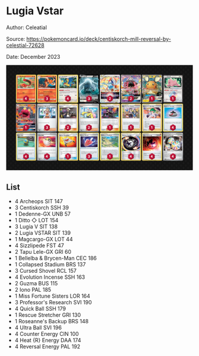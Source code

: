 # Lugia Vstar

Author: Celeatial

Source: <https://pokemoncard.io/deck/centiskorch-mill-reversal-by-celestial-72628>

Date: December 2023

![decklist](../../images/PAR/Lugia%20Vstar/3-%20Lugia%20Vstar.png)

## List

* 4 Archeops SIT 147
* 3 Centiskorch SSH 39
* 1 Dedenne-GX UNB 57
* 1 Ditto ◇ LOT 154
* 3 Lugia V SIT 138
* 2 Lugia VSTAR SIT 139
* 1 Magcargo-GX LOT 44
* 4 Sizzlipede FST 47
* 2 Tapu Lele-GX GRI 60
* 1 Bellelba & Brycen-Man CEC 186
* 1 Collapsed Stadium BRS 137
* 3 Cursed Shovel RCL 157
* 4 Evolution Incense SSH 163
* 2 Guzma BUS 115
* 2 Iono PAL 185
* 1 Miss Fortune Sisters LOR 164
* 3 Professor's Research SVI 190
* 4 Quick Ball SSH 179
* 1 Rescue Stretcher GRI 130
* 1 Roseanne's Backup BRS 148
* 4 Ultra Ball SVI 196
* 4 Counter Energy CIN 100
* 4 Heat {R} Energy DAA 174
* 4 Reversal Energy PAL 192
